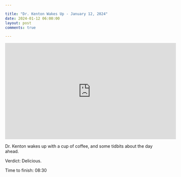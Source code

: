 ```yaml
---

title: "Dr. Kenton Wakes Up - January 12, 2024"
date: 2024-01-12 06:00:00
layout: post
comments: true

---
```


<iframe width="560" height="315" src="https://www.youtube.com/embed/jdPxU8ya7ug?si=MiBvNCAMLOm9SgzJ" title="YouTube video player" frameborder="0" allow="accelerometer; autoplay; clipboard-write; encrypted-media; gyroscope; picture-in-picture; web-share" allowfullscreen></iframe>


Dr. Kenton wakes up with a cup of coffee, and some tidbits about the day ahead.

Verdict: Delicious.

Time to finish: 08:30
